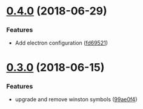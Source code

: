 # [0.4.0](https://github.com/4Catalyzer/4c-logging/compare/v0.3.0...v0.4.0) (2018-06-29)

### Features

- Add electron configuration ([fd69521](https://github.com/4Catalyzer/4c-logging/commit/fd69521))

# [0.3.0](https://github.com/4Catalyzer/4c-logging/compare/v0.2.1...v0.3.0) (2018-06-15)

### Features

- upgrade and remove winston symbols ([99ae0f4](https://github.com/4Catalyzer/4c-logging/commit/99ae0f4))
